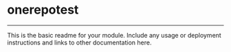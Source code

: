 
# onerepotest
---

This is the basic readme for your module. Include any usage or deployment instructions and links to other documentation here.